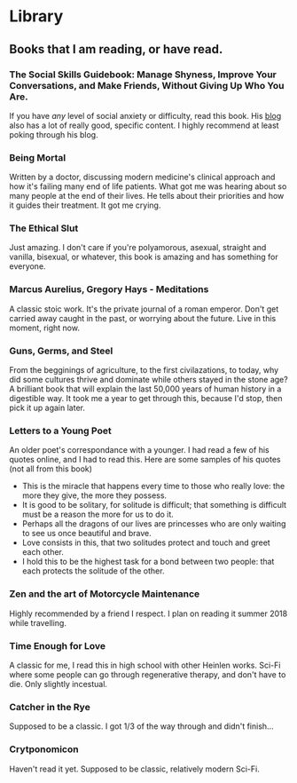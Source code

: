 # Library
## Books that I am reading, or have read.

### The Social Skills Guidebook: Manage Shyness, Improve Your Conversations, and Make Friends, Without Giving Up Who You Are.
If you have _any_ level of social anxiety or difficulty, read this book. His [blog](https://www.succeedsocially.com/thesocialskillsguidebook) also has a lot of really good, specific content. I highly recommend at least poking through his blog.

### Being Mortal
Written by a doctor, discussing modern medicine's clinical approach and how it's failing many end of life patients.
What got me was hearing about so many people at the end of their lives. He tells about their priorities and how it guides their treatment. It got me crying.

### The Ethical Slut
Just amazing. I don't care if you're polyamorous, asexual, straight and vanilla, bisexual, or whatever, this book is amazing and has something for everyone.

### Marcus Aurelius, Gregory Hays - Meditations
A classic stoic work. It's the private journal of a roman emperor. Don't get carried away caught in the past, or worrying about the future. Live in this moment, right now.

### Guns, Germs, and Steel
From the begginings of agriculture, to the first civilazations, to today, why did some cultures thrive and dominate while others stayed in the stone age? A brilliant book that will explain the last 50,000 years of human history in a digestible way.
It took me a year to get through this, because I'd stop, then pick it up again later.

### Letters to a Young Poet
An older poet's correspondance with a younger. I had read a few of his quotes online, and I had to read this. Here are some samples of his quotes (not all from this book)
* This is the miracle that happens every time to those who really love: the more they give, the more they possess.
* It is good to be solitary, for solitude is difficult; that something is difficult must be a reason the more for us to do it.
* Perhaps all the dragons of our lives are princesses who are only waiting to see us once beautiful and brave.
* Love consists in this, that two solitudes protect and touch and greet each other.
* I hold this to be the highest task for a bond between two people: that each protects the solitude of the other.

### Zen and the art of Motorcycle Maintenance
Highly recommended by a friend I respect. I plan on reading it summer 2018 while travelling.

### Time Enough for Love
A classic for me, I read this in high school with other Heinlen works. Sci-Fi where some people can go through regenerative therapy, and don't have to die. Only slightly incestual.



### Catcher in the Rye
Supposed to be a classic. I got 1/3 of the way through and didn't finish...

### Crytponomicon
Haven't read it yet. Supposed to be classic, relatively modern Sci-Fi.
